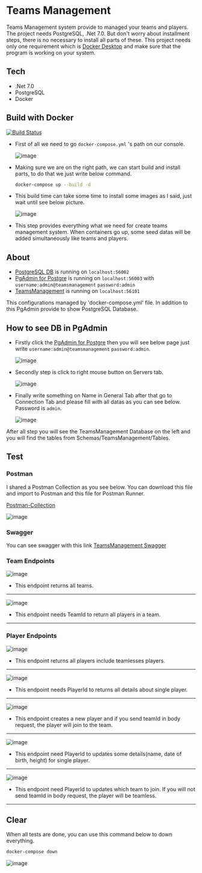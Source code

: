 # Teams Management
Teams Management system provide to managed your teams and players. The project needs PostgreSQL, .Net 7.0. But don't worry about installment steps, there is no necessary to install all parts of these. This project needs only one requirement which is [Docker Desktop](https://www.docker.com/products/docker-desktop) and make sure that the program is working on your system.

## Tech
- .Net 7.0
- PostgreSQL 
- Docker


## Build with Docker
[![Build Status](https://travis-ci.org/joemccann/dillinger.svg?branch=master)](https://travis-ci.org/joemccann/dillinger)
- First of all we need to go `docker-compose.yml` 's path on our console.

     ![image](https://user-images.githubusercontent.com/38660944/222956785-e0971abd-d298-433c-a2e5-797269f1601c.png)
     
- Making sure we are on the right path, we can start build and install parts, to do that we just write below command.
  ```sh
  docker-compose up --build -d 
  ```
- This build time can take some time to install some images as I said, just wait until see below picture.

     ![image](https://user-images.githubusercontent.com/38660944/222951948-a583febf-6b0f-46db-a988-deb7a6252ab0.png)

- This step provides everything what we need for create teams management system. When containers go up, some seed datas will be added simultaneously like teams and players.


## About
- [PostgreSQL DB](http://localhost:56002) is running on   `localhost:56002`
- [PgAdmin for Postgre](http://localhost:56003) is running on `localhost:56003` with `username:admin@teamsmanagement` `password:admin`
- [TeamsManagement](http://localhost:56101/swagger) is running on `localhost:56101`

This configurations managed by 'docker-compose.yml' file. In addition to this PgAdmin provide to show PostgreSQL Database.


## How to see DB in PgAdmin
  - Firstly click the [PgAdmin for Postgre](http://localhost:56003) then you will see below page just write `username:admin@teamsmanagement` `password:admin`.

    ![image](https://user-images.githubusercontent.com/38660944/222953058-7eacd0d9-d309-449a-b139-baf2255886ff.png)

  - Secondly step is click to right mouse button on Servers tab.
  
    ![image](https://user-images.githubusercontent.com/38660944/149299381-3a42ea46-b30c-4072-9470-21e8df84f6b5.png)
    
  - Finally write something on Name in General Tab after that go to Connection Tab and please fill with all datas as you can see below. Password is `admin`.
  
    ![image](https://user-images.githubusercontent.com/38660944/222953123-06628eb4-23d9-46f0-8447-017d67faaddc.png)
    
After all step you will see the TeamsManagement Database on the left and you will find the tables from Schemas/TeamsManagement/Tables.

## Test
### Postman
I shared a Postman Collection as you see below. You can download this file and import to Postman and this file for Postman Runner.

[Postman-Collection](https://drive.google.com/file/d/13dLXLoyXO4aW9HoYVfOICbxGUsg8oNL8/view?usp=sharing)

![image](https://user-images.githubusercontent.com/38660944/222953515-b7994694-891d-4241-afa9-7d566aab691f.png)

### Swagger
You can see swagger with this link [TeamsManagement Swagger](http://localhost:56101/swagger)

  ### Team Endpoints

  ![image](https://user-images.githubusercontent.com/38660944/222955781-5272f82a-92f6-4ee8-97f5-4849cf798b88.png)
  - This endpoint returns all teams.
---------------------
  ![image](https://user-images.githubusercontent.com/38660944/222955818-f10239e2-dfeb-4d82-9aeb-485ece50edbb.png)
  - This endpoint needs TeamId to return all players in a team.
---------------------

  ### Player Endpoints
  
  ![image](https://user-images.githubusercontent.com/38660944/222955872-826d3a61-b5b0-4a74-85d6-7d50c79bcb67.png)
  - This endpoint returns all players include teamlesses players.
---------------------
  ![image](https://user-images.githubusercontent.com/38660944/222955930-4eb86dbe-951c-4c10-8dcc-a180df8c1060.png)
  - This endpoint needs PlayerId to returns all details about single player.
---------------------
  ![image](https://user-images.githubusercontent.com/38660944/222956004-410e5f46-75d3-46cf-892d-8415e78778d8.png)
  - This endpoint creates a new player and if you send teamId in body request, the player will join to the team.
---------------------
  ![image](https://user-images.githubusercontent.com/38660944/222956093-545ea659-1039-4822-baff-db22f3576b68.png)
  - This endpoint need PlayerId to updates some details(name, date of birth, height) for single player.
---------------------
  ![image](https://user-images.githubusercontent.com/38660944/222956203-7924f397-48dc-445c-a143-1c5183d75b2c.png)
  - This endpoint need PlayerId to updates which team to join. If you will not send teamId in body request, the player will be teamless.
---------------------

## Clear
  When all tests are done, you can use this command below to down everything.
  ```sh
  docker-compose down
  ```
  ![image](https://user-images.githubusercontent.com/38660944/222957932-68aae795-6f5c-4ad7-82af-7fa511ac0310.png)
